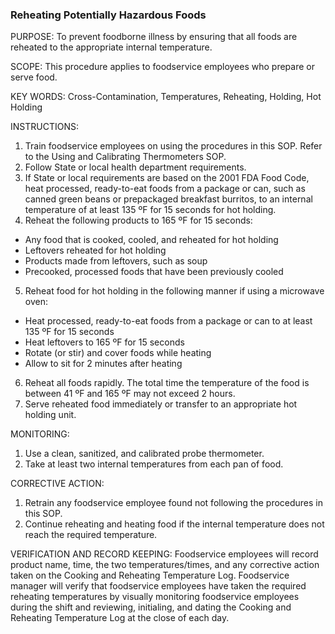 ### Reheating Potentially Hazardous Foods

PURPOSE: To prevent foodborne illness by ensuring that all foods are reheated to the
appropriate internal temperature.

SCOPE: This procedure applies to foodservice employees who prepare or serve food.

KEY WORDS: Cross-Contamination, Temperatures, Reheating, Holding, Hot Holding

INSTRUCTIONS:
1. Train foodservice employees on using the procedures in this SOP. Refer to the Using
and Calibrating Thermometers SOP.
2. Follow State or local health department requirements.
3. If State or local requirements are based on the 2001 FDA Food Code, heat processed, ready-to-eat foods from a package or can, such as canned green beans or prepackaged breakfast burritos, to an internal temperature of at least 135 ºF for 15 seconds for hot holding.
4. Reheat the following products to 165 ºF for 15 seconds:
  * Any food that is cooked, cooled, and reheated for hot holding
  * Leftovers reheated for hot holding
  * Products made from leftovers, such as soup
  * Precooked, processed foods that have been previously cooled
5. Reheat food for hot holding in the following manner if using a microwave oven:
  * Heat processed, ready-to-eat foods from a package or can to at least 135 ºF for 15 seconds
  * Heat leftovers to 165 ºF for 15 seconds
  * Rotate (or stir) and cover foods while heating
  * Allow to sit for 2 minutes after heating
6. Reheat all foods rapidly. The total time the temperature of the food is between 41 ºF and 165 ºF may not exceed 2 hours.
7. Serve reheated food immediately or transfer to an appropriate hot holding unit.

MONITORING:
1. Use a clean, sanitized, and calibrated probe thermometer.
2. Take at least two internal temperatures from each pan of food.

CORRECTIVE ACTION:
1. Retrain any foodservice employee found not following the procedures in this SOP.
2. Continue reheating and heating food if the internal temperature does not reach the
required temperature.

VERIFICATION AND RECORD KEEPING:
Foodservice employees will record product name, time, the two temperatures/times, and
any corrective action taken on the Cooking and Reheating Temperature Log.
Foodservice manager will verify that foodservice employees have taken the required
reheating temperatures by visually monitoring foodservice employees during the shift and
reviewing, initialing, and dating the Cooking and Reheating Temperature Log at the close
of each day. 
